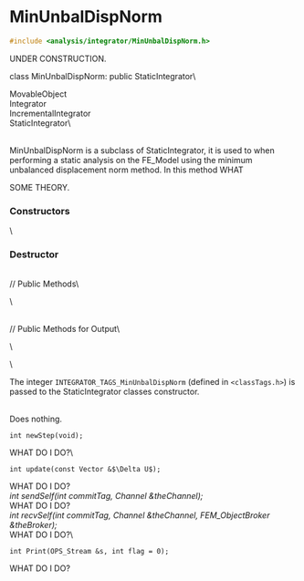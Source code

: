 
# MinUnbalDispNorm 

```cpp
#include <analysis/integrator/MinUnbalDispNorm.h>
```
UNDER CONSTRUCTION.

class MinUnbalDispNorm: public StaticIntegrator\

MovableObject\
Integrator\
IncrementalIntegrator\
StaticIntegrator\

\
MinUnbalDispNorm is a subclass of StaticIntegrator, it is used to when
performing a static analysis on the FE_Model using the minimum
unbalanced displacement norm method. In this method WHAT

SOME THEORY.

### Constructors

\
### Destructor

\
// Public Methods\

\

\
// Public Methods for Output\

\

\

The integer `INTEGRATOR_TAGS_MinUnbalDispNorm` (defined in
 `<classTags.h>`) is passed to the StaticIntegrator classes
constructor.


\
Does nothing.


```{.cpp}
int newStep(void);
```

WHAT DO I DO?\

```{.cpp}
int update(const Vector &$\Delta U$);
```

WHAT DO I DO?\
*int sendSelf(int commitTag, Channel &theChannel);* \
WHAT DO I DO?\
*int recvSelf(int commitTag, Channel &theChannel, FEM_ObjectBroker
&theBroker);* \
WHAT DO I DO?\

```{.cpp}
int Print(OPS_Stream &s, int flag = 0);
```

WHAT DO I DO?
